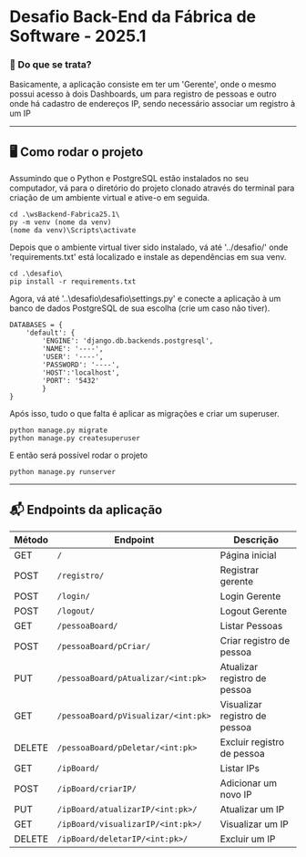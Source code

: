 # Desafio Back-End da Fábrica de Software - 2025.1

### 📌 Do que se trata? 

Basicamente, a aplicação consiste em ter um 'Gerente', onde o mesmo possui acesso à dois Dashboards, um para registro de pessoas e outro onde há cadastro de endereços IP, sendo necessário associar um registro à um IP 

---
## 🖥️ Como rodar o projeto 

Assumindo que o Python e PostgreSQL estão instalados no seu computador, vá para o diretório do projeto clonado através do terminal para criação de um ambiente virtual e ative-o em seguida.

```
cd .\wsBackend-Fabrica25.1\
py -m venv (nome da venv)
(nome da venv)\Scripts\activate
```
Depois que o ambiente virtual tiver sido instalado, vá até '../desafio/' onde 'requirements.txt' está localizado e instale as dependências em sua venv.
```
cd .\desafio\
pip install -r requirements.txt
```
Agora, vá até '..\desafio\desafio\settings.py' e conecte a aplicação à um banco de dados PostgreSQL de sua escolha (crie um caso não tiver).
```
DATABASES = {
    'default': {
        'ENGINE': 'django.db.backends.postgresql',
        'NAME': '----',
        'USER': '----', 
        'PASSWORD': '----',
        'HOST':'localhost',
        'PORT': '5432'
        }
}
```
Após isso, tudo o que falta é aplicar as migrações e criar um superuser.

```
python manage.py migrate
python manage.py createsuperuser
```

E então será possível rodar o projeto

```
python manage.py runserver
```

---
## 📬 Endpoints da aplicação

| Método | Endpoint                            | Descrição                     |
| ------ | ----------------------------------- | ----------------------------- |
| GET    | `/`                                 | Página inicial                |
| POST   | `/registro/`                        | Registrar gerente             |
| POST   | `/login/`                           | Login Gerente                 |
| POST   | `/logout/`                          | Logout Gerente                |
| GET    | `/pessoaBoard/`                     | Listar Pessoas                |
| POST   | `/pessoaBoard/pCriar/`              | Criar  registro de pessoa     |
| PUT    | `/pessoaBoard/pAtualizar/<int:pk>`  | Atualizar registro de pessoa  |
| GET    | `/pessoaBoard/pVisualizar/<int:pk>` | Visualizar registro de pessoa |
| DELETE | `/pessoaBoard/pDeletar/<int:pk>`    | Excluir registro de pessoa    |
| GET    | `/ipBoard/`                         | Listar IPs                    |
| POST   | `/ipBoard/criarIP/`                 | Adicionar um novo IP          |
| PUT    | `/ipBoard/atualizarIP/<int:pk>/`    | Atualizar um IP               |
| GET    | `/ipBoard/visualizarIP/<int:pk>/`   | Visualizar um IP              |
| DELETE | `/ipBoard/deletarIP/<int:pk>/`      | Excluir um IP                 |

